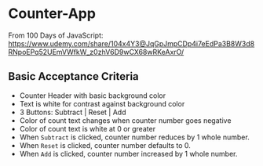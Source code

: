 # Counter-App
From 100 Days of JavaScript: https://www.udemy.com/share/104x4Y3@JqGpJmpCDp4i7eEdPa3B8W3d8RNpoEPq52UEmVWfkW_z0zhV6D9wCX68wRKeAxrO/

## Basic Acceptance Criteria
* Counter Header with basic background color
* Text is white for contrast against background color
* 3 Buttons: Subtract | Reset | Add
* Color of count text changes when counter number goes negative
* Color of count text is white at 0 or greater
* When `Subtract` is clicked, counter number reduces by 1 whole number.
* When `Reset` is clicked, counter number defaults to 0.
* When `Add` is clicked, counter number increased by 1 whole number.


